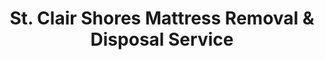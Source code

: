 ---
layout: location.njk
title: St. Clair Shores Mattress Removal & Disposal Service
description: Professional mattress removal in St. Clair Shores, Michigan. Next-day pickup  Licensed service for this lakeside Detroit suburb with waterfront condos and ranch home expertise.
permalink: /mattress-removal/michigan/detroit/st-clair-shores/
city: St. Clair Shores
state: Michigan
stateSlug: michigan
parentMetro: Detroit
tier: 3
coordinates: 
  lat: 42.4975
  lng: -82.8888
pricing:
  startingPrice: 125
  single: 125
  queen: 155
  king: 180
  boxSpring: 30
pageContent:
  heroDescription: "Professional mattress removal service in St. Clair Shores, Michigan - Detroit's premier lakeside suburb on Lake St. Clair. Next-day pickup serves waterfront condos, ranch neighborhoods, and family homes along 13 miles of shoreline."
  aboutService: "St. Clair Shores mattress removal starts at $125, serving this unique lakeside Detroit suburb of 59,715 residents along Lake St. Clair's western shore. We understand the specific challenges of this water-focused community where flood-prone basements, marine humidity, and elevated living spaces require specialized handling. Our service eliminates coordination with Waste Management while providing immediate pickup for residents in waterfront condos, split-level homes, and ranch-style neighborhoods. St. Clair Shores' boating culture, marina districts, and lakefront lifestyle create distinct removal challenges from marina parking restrictions to saltwater-damaged mattresses requiring careful disposal."
  serviceAreasIntro: "Complete mattress pickup throughout St. Clair Shores' lakeside neighborhoods - from Jefferson Avenue waterfront to inland residential areas:"
  regulationsCompliance: "St. Clair Shores operates through Waste Management with weekly bulk pickup requiring advance scheduling and specific preparation. Our specialized service bypasses municipal coordination delays by offering immediate booking with proper disposal documentation. We handle moisture-damaged mattresses from basement flooding, marine humidity exposure, and seasonal lake effects while ensuring certified recycling that meets both city environmental standards and Lake St. Clair watershed protection requirements."
  environmentalImpact: "Every St. Clair Shores mattress enters our environmental program that prioritizes Great Lakes ecosystem protection. Lake communities face unique environmental responsibilities - our systematic recycling prevents mattress materials from entering Lake St. Clair's sensitive ecosystem while transforming components into reusable materials. Steel springs become manufacturing inputs, foam converts to marine-safe cushioning products, and textiles join responsible production streams, achieving 75% material recovery that supports both local sustainability and Great Lakes conservation."
  howItWorksScheduling: "Flexible scheduling designed for St. Clair Shores' waterfront lifestyle - accommodating boating season schedules, marina workers, and seasonal residents. We coordinate around sailing club events, boat show seasons, and the unique rhythms of lakeside living throughout Macomb County's premier water community."
  howItWorksService: "Our teams navigate St. Clair Shores' distinct architecture - from Jefferson Avenue high-rise condos to inland ranch developments, elevated waterfront homes to marina-adjacent townhouses. We understand boat hoist coordination, seawall access limitations, and the moisture challenges that affect mattresses in lakeside properties throughout this 13-mile shoreline community."
  howItWorksDisposal: "Your St. Clair Shores mattress joins our certified Great Lakes-conscious disposal program. Components receive specialized processing that prevents any materials from reaching Lake St. Clair while supporting Michigan's manufacturing economy. Steel returns to automotive applications, foam becomes marine-safe products, and textiles enter controlled recycling streams, creating environmental protection that honors the Great Lakes stewardship values of lakeside communities."
  sidebarStats:
    mattressesRemoved: "1,847"
neighborhoods: [
  {
    "name": "Jefferson Corridor",
    "zipCodes": [
      "48080"
    ]
  },
  {
    "name": "Nautical Mile",
    "zipCodes": [
      "48080"
    ]
  },
  {
    "name": "Lakeshore Village",
    "zipCodes": [
      "48080"
    ]
  },
  {
    "name": "St. Clair Gardens",
    "zipCodes": [
      "48081"
    ]
  },
  {
    "name": "Bon Brae",
    "zipCodes": [
      "48080"
    ]
  },
  {
    "name": "South Lake",
    "zipCodes": [
      "48080"
    ]
  },
  {
    "name": "Marina District",
    "zipCodes": [
      "48080"
    ]
  },
  {
    "name": "Lake Terrace",
    "zipCodes": [
      "48081"
    ]
  },
  {
    "name": "Riviera Terrace",
    "zipCodes": [
      "48080"
    ]
  },
  {
    "name": "Harbor Club",
    "zipCodes": [
      "48080"
    ]
  },
  {
    "name": "Lakeview",
    "zipCodes": [
      "48081"
    ]
  },
  {
    "name": "Milk River",
    "zipCodes": [
      "48081"
    ]
  },
  {
    "name": "Grosse Pointe Woods Border",
    "zipCodes": [
      "48236"
    ]
  },
  {
    "name": "Nine Mile Corridor",
    "zipCodes": [
      "48081"
    ]
  },
  {
    "name": "Harper Woods Border",
    "zipCodes": [
      "48225"
    ]
  }
]
zipCodes: [
  "48080",
  "48081",
  "48236",
  "48225"
]
recyclingPartners: [
  "WM Great Lakes Division",
  "Macomb County Resource Recovery", 
  "Certified Mattress Recycling Network",
  "Great Lakes Environmental Coalition"
]
localRegulations: "St. Clair Shores operates through WM with weekly bulk pickup requiring advance coordination and moisture protection for lakeside disposal. Our professional service eliminates municipal scheduling by providing immediate booking while handling special preparation needed for flood-damaged or humidity-affected mattresses. We ensure proper documentation and certified disposal that meets both city waste requirements and Great Lakes watershed protection standards crucial for lakeside communities."
nearbyCities: [
  {
    "name": "Sterling Heights",
    "slug": "sterling-heights",
    "distance": 12,
    "isSuburb": true
  },
  {
    "name": "Warren",
    "slug": "warren", 
    "distance": 16,
    "isSuburb": true
  },
  {
    "name": "Troy",
    "slug": "troy",
    "distance": 18,
    "isSuburb": true
  },
  {
    "name": "Royal Oak",
    "slug": "royal-oak",
    "distance": 20,
    "isSuburb": true
  },
  {
    "name": "Southfield",
    "slug": "southfield",
    "distance": 22,
    "isSuburb": true
  }
]
reviews:
  count: 89
  featured: [
  {
    "text": "Live in one of the Jefferson Avenue condos and needed my queen mattress removed from the 8th floor. The building has specific elevator rules and marina parking restrictions, but your team coordinated everything perfectly with the building management. They even worked around the boat show weekend when parking was impossible. Really impressed with how well they understood the unique challenges of waterfront living here.",
    "author": "David Martineau",
    "neighborhood": "Jefferson Corridor"
  },
  {
    "text": "Had a mattress get ruined in our basement during the spring flooding. Called these guys and they understood exactly what I was dealing with - apparently it's pretty common here by the lake. They handled the soggy mess professionally and didn't charge extra for the water damage. Really appreciated the Great Lakes expertise.",
    "author": "Linda R.",
    "neighborhood": "South Lake"  
  },
  {
    "text": "We're seasonal residents and needed pickup between our Memorial Day arrival and marina slip prep. Perfect timing and they clearly know the Nautical Mile area well - mentioned the new restaurant opening and everything. Made us feel like locals even though we're only here summers. Quick service and fair pricing.",
    "author": "Bob and Nancy Chen",
    "neighborhood": "Nautical Mile"
  }
]
faqs: [
  {
    "question": "How much does mattress removal cost in St. Clair Shores?",
    "answer": "Mattress removal in St. Clair Shores starts at $125 for a single mattress. Two-piece sets (mattress + box spring) cost $155, and three-piece sets are $180. All pricing includes pickup, transportation, and Great Lakes-conscious recycling through our certified environmental program that protects Lake St. Clair's ecosystem."
  },
  {
    "question": "Do you handle water-damaged mattresses from Lake St. Clair flooding?",
    "answer": "Yes! We specialize in flood and humidity-damaged mattresses common in St. Clair Shores' lakeside location. Our team handles soggy, mold-affected, or basement-flooded mattresses with proper safety protocols and disposal methods that prevent contamination of Lake St. Clair's watershed while ensuring safe removal from your property."
  },
  {
    "question": "Can you coordinate with waterfront condo buildings and marina restrictions?",
    "answer": "Absolutely! We understand Jefferson Avenue high-rises, marina district parking limitations, and the unique access challenges of lakeside living. Our team coordinates with condo management, works around boat show events, and navigates marina parking restrictions while respecting the rules that keep St. Clair Shores' waterfront community running smoothly."
  },
  {
    "question": "What areas of St. Clair Shores do you serve?",
    "answer": "We serve all of St. Clair Shores including Jefferson Corridor waterfront condos, Nautical Mile marina district, South Lake residential areas, St. Clair Gardens neighborhoods, and every community throughout this 13-mile Lake St. Clair shoreline. Our comprehensive coverage includes all ZIP codes from lakefront properties to inland subdivisions."
  },
  {
    "question": "How does your service work with St. Clair Shores' waste management schedule?",
    "answer": "St. Clair Shores uses WM with weekly bulk pickup requiring advance scheduling and specific preparation for lakeside disposal. Our service eliminates municipal coordination by providing immediate booking with proper moisture documentation. We handle all logistics while meeting city requirements and Great Lakes environmental protection standards."
  },
  {
    "question": "Do you accommodate seasonal residents and boating schedules?",
    "answer": "Yes! We understand St. Clair Shores' seasonal lifestyle with Memorial Day arrivals, Labor Day departures, and the rhythm of boating season. We offer flexible scheduling around marina activities, sailing club events, and the unique needs of both year-round residents and seasonal lake community members."
  },
  {
    "question": "How does Great Lakes mattress recycling work?",
    "answer": "Your St. Clair Shores mattress receives special Great Lakes-conscious processing that prevents any materials from reaching Lake St. Clair's sensitive ecosystem. Components are systematically recycled - steel becomes manufacturing inputs, foam converts to marine-safe products, and textiles join controlled streams that support both Michigan's economy and Great Lakes stewardship."
  },
  {
    "question": "Are you licensed for lakeside disposal in Macomb County?",
    "answer": "Yes, we are fully licensed and insured throughout Macomb County with special certification for Great Lakes watershed operations. We comply with all Michigan environmental regulations, municipal requirements, and the enhanced standards that protect Lake St. Clair's ecosystem while providing reliable service to waterfront communities."
  }
]
schema: |
  {
    "@context": "https://schema.org",
    "@type": "LocalBusiness",
    "name": "A Bedder World St. Clair Shores",
    "description": "Professional mattress removal service in St. Clair Shores, Michigan. Licensed service for this lakeside Detroit suburb with waterfront condos and ranch home expertise.",
    "url": "https://abedderworld.com/mattress-removal/michigan/detroit/st-clair-shores/",
    "telephone": "720-263-6094",
    "address": {
      "@type": "PostalAddress",
      "addressLocality": "St. Clair Shores",
      "addressRegion": "Michigan",
      "addressCountry": "US"
    },
    "geo": {
      "@type": "GeoCoordinates",
      "latitude": "42.4975",
      "longitude": "-82.8888"
    },
    "areaServed": {
      "@type": "City",
      "name": "St. Clair Shores"
    },
    "priceRange": "$125-$180",
    "aggregateRating": {
      "@type": "AggregateRating",
      "ratingValue": "4.9",
      "reviewCount": "89"
    }
  }
---